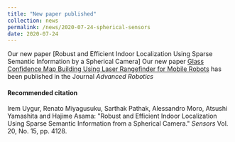 ```yaml
---
title: "New paper published"
collection: news
permalink: /news/2020-07-24-spherical-sensors
date: 2020-07-24
---
```


Our new paper [Robust and Efficient Indoor Localization Using Sparse Semantic Information by a Spherical Camera]
Our new paper [Glass Confidence Map Building Using Laser Rangefinder for Mobile Robots](https://doi.org/10.3390/s20154128) has been published in the Journal *Advanced Robotics*

#### Recommended citation
Irem Uygur, Renato Miyagusuku, Sarthak Pathak, Alessandro Moro, Atsushi Yamashita and Hajime Asama: "Robust and Efficient Indoor Localization Using Sparse Semantic Information from a Spherical Camera." *Sensors* Vol. 20, No. 15, pp. 4128.